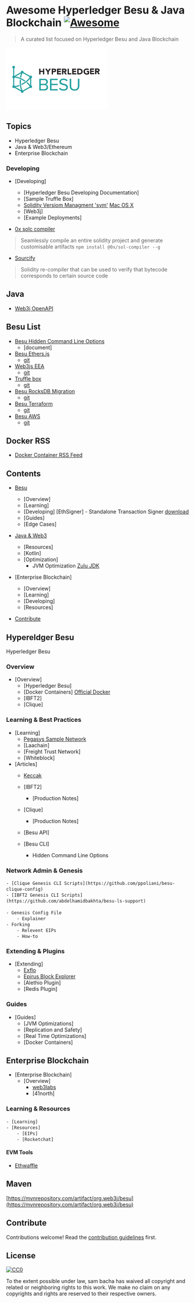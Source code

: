 # Awesome Hyperledger Besu & Java Blockchain  [![Awesome](https://awesome.re/badge.svg)](https://awesome.re)

> A curated list focused on Hyperledger Besu and Java Blockchain

<img src="/hyperledger-besu.png" class="center" alt="Hyperledger Besu"
	title="Hyperledger Besu Logo" width="275" height="170" />

## Topics

- Hyperledger Besu
- Java & Web3/Ethereum
- Enterprise Blockchain

### Developing
- [Developing]
    - [Hyperledger Besu Developing Documentation]
    - [Sample Truffle Box]
    - [Solidity Versiom Managment 'svm'](https://github.com/web3j/svm)
    	[Mac OS X](https://github.com/web3j/solidity-darwin-binaries)
    - [Web3j]
    - [Example Deployments]
    
    
- [0x solc compiler](https://sol-compiler.com/)
> Seamlessly compile an entire solidity project and generate customisable artifacts
`npm install @0x/sol-compiler --g`

- [Sourcify](https://github.com/ethereum/sourcify)
> Solidity re-compiler that can be used to verify that bytecode corresponds to certain source code


## Java 

- [Web3j OpenAPI](https://github.com/web3j/web3j-openapi)

## Besu List

- [Besu Hidden Command Line Options](https://github.com/freight-chain/awesome-hyperledger-besu/blob/master/besu-cli.md)
	- [document]
- [Besu Ethers.js](https://github.com/PegaSysEng/hyperledger-besu-ethers)  
    - [git](https://github.com/PegaSysEng/hyperledger-besu-ethers) 
- [Web3js EEA](https://github.com/PegaSysEng/web3js-eea)  
    - [git](https://github.com/PegaSysEng/web3js-eea.git)  
- [Truffle box](https://github.com/illuzzig/besu-box)  
    - [git](https://github.com/illuzzig/besu-box.git)  
- [Besu RocksDB Migration](https://github.com/PegaSysEng/besu-db-migration-test)  
    - [git](https://github.com/PegaSysEng/besu-db-migration-test.git)  
- [Besu Terraform](https://github.com/PegaSysEng/besu-terraform)  
    - [git](https://github.com/PegaSysEng/besu-terraform.git)  
- [Besu AWS](https://github.com/PegaSysEng/besu-aws)  
    - [git](https://github.com/PegaSysEng/besu-aws.git)  
    
    
## Docker RSS

- [Docker Container RSS Feed](https://docker-hub-rss.now.sh/hyperledger/besu.atom)

## Contents

- [Besu](#section)
    - [Overview]
    - [Learning]
    - [Developing]
    	[EthSigner] - Standalone Transaction Signer [download](https://bintray.com/consensys/pegasys-repo/ethsigner)
    - [Guides]
    - [Edge Cases]
- [Java & Web3](#)
    - [Resources]
    - [Kotlin]
    - [Optimization]
    	- JVM Optimization
		[Zulu JDK](https://github.com/zulu-openjdk/zulu-openjdk/tree/master/11.0.7-11.39.15)
		
- [Enterprise Blockchain]
    - [Overview]
    - [Learning]
    - [Developing]
    - [Resources]
- [Contribute](#contribute)

## Hypereldger Besu

Hyperledger Besu 

### Overview 
- [Overview]
    - [Hyperledger Besu]
    - [Docker Containers]
        [Official Docker](#)
    - [IBFT2]
    - [Clique]

### Learning & Best Practices 
- [Learning]
    - [Pegasys Sample Network](https://github.com/PegaSysEng/besu-sample-networks)
    - [Laachain]
    - [Freight Trust Network]
    - [Whiteblock]
- [Articles]
    - [Keccak](https://whiteblock.io/besu-keccak256/)
    - [IBFT2]
        - [Production Notes]
    - [Clique]
        - [Production Notes]
    - [Besu API]
    
    - [Besu CLI]
    	- Hidden Command Line Options

### Network Admin & Genesis 
    - [Clique Genesis CLI Scripts](https://github.com/ppoliani/besu-clique-config)
    - [IBFT2 Genesis CLI Scripts](https://github.com/abdelhamidbakhta/besu-ls-support)
    
    - Genesis Config File
    	- Explainer
	- Forking
		- Relevent EIPs
		- How-to

### Extending & Plugins

- [Extending]
    - [Exflo](https://github.com/41north)
    - [Epirus Block Explorer](https://github.com/web3j)
    - [Alethio Plugin]
    - [Redis Plugin]



### Guides
- [Guides]
    - [JVM Optimizations]
    - [Replication and Safety]
    - [Real Time Optimizations]
    - [Docker Containers]

## Enterprise Blockchain

- [Enterprise Blockchain]
    - [Overview]
        - [web3labs](https://github.com/web3labs)
        - [41north]
### Learning & Resources
    - [Learning]
    - [Resources]
        - [EIPs]
        - [Rocketchat]

#### EVM Tools

- [Ethwaffle](https://github.com/EthWorks/Waffle)


## Maven 

[https://mvnrepository.com/artifact/org.web3j/besu](https://mvnrepository.com/artifact/org.web3j/besu)

## Contribute <a name="contribute"></a>

Contributions welcome! Read the [contribution guidelines](contributing.md) first.


## License

[![CC0](https://mirrors.creativecommons.org/presskit/buttons/88x31/svg/cc-zero.svg)](https://creativecommons.org/publicdomain/zero/1.0)

To the extent possible under law, sam bacha has waived all copyright and
related or neighboring rights to this work.
We make no claim on any copyrights and rights are reserved to their respective owners.
